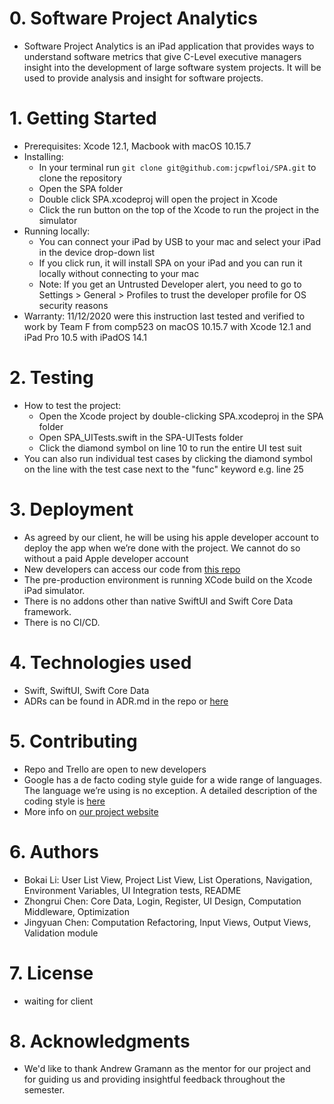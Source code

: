 # 0. Software Project Analytics
* Software Project Analytics is an iPad application that provides ways to understand software metrics that give C-Level executive managers insight into the development of large software system projects. It will be used to provide analysis and insight for software projects.

# 1. Getting Started
* Prerequisites: Xcode 12.1, Macbook with macOS 10.15.7
* Installing: 
	- In your terminal run `git clone git@github.com:jcpwfloi/SPA.git` to clone the repository
	- Open the SPA folder
	- Double click SPA.xcodeproj will open the project in Xcode
	- Click the run button on the top of the Xcode to run the project in the simulator
* Running locally:
	- You can connect your iPad by USB to your mac and select your iPad in the device drop-down list
	- If you click run, it will install SPA on your iPad and you can run it locally without connecting to your mac
	- Note: If you get an Untrusted Developer alert, you need to go to Settings > General > Profiles to trust the developer profile for OS security reasons
* Warranty: 11/12/2020 were this instruction last tested and verified to work by Team F from comp523 on macOS 10.15.7 with Xcode 12.1 and iPad Pro 10.5 with iPadOS 14.1

# 2. Testing
* How to test the project:
	- Open the Xcode project by double-clicking SPA.xcodeproj in the SPA folder
	- Open SPA_UITests.swift in the SPA-UITests folder
	- Click the diamond symbol on line 10 to run the entire UI test suit
* You can also run individual test cases by clicking the diamond symbol on the line with the test case next to the "func" keyword e.g. line 25

# 3. Deployment 
* As agreed by our client, he will be using his apple developer account to deploy the app when we’re done with the project. We cannot do so without a paid Apple developer account
* New developers can access our code from [this repo](https://github.com/jcpwfloi/SPA)
* The pre-production environment is running XCode build on the Xcode iPad simulator. 
* There is no addons other than native SwiftUI and Swift Core Data framework.
* There is no CI/CD.

# 4. Technologies used
* Swift, SwiftUI, Swift Core Data
* ADRs can be found in ADR.md in the repo or [here](https://tarheels.live/teamf/application-architecture/)

# 5. Contributing
* Repo and Trello are open to new developers
* Google has a de facto coding style guide for a wide range of languages. The language we’re using is no exception. A detailed description of the coding style is [here](https://google.github.io/swift/)
* More info on [our project website](https://tarheels.live/teamf)

# 6. Authors
* Bokai Li: User List View, Project List View, List Operations, Navigation, Environment Variables, UI Integration tests, README
* Zhongrui Chen: Core Data, Login, Register, UI Design, Computation Middleware, Optimization
* Jingyuan Chen: Computation Refactoring, Input Views, Output Views, Validation module

# 7. License
* waiting for client

# 8. Acknowledgments
* We'd like to thank Andrew Gramann as the mentor for our project and for guiding us and providing insightful feedback throughout the semester.
